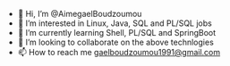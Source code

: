 - 👋 Hi, I’m @AimegaelBoudzoumou
- 👀 I’m interested in Linux, Java, SQL and PL/SQL jobs
- 🌱 I’m currently learning Shell, PL/SQL and SpringBoot
- 💞️ I’m looking to collaborate on the above technlogies
- 📫 How to reach me gaelboudzoumou1991@gmail.com

<!---
AimegaelBoudzoumou/AimegaelBoudzoumou is a ✨ special ✨ repository because its `README.md` (this file) appears on your GitHub profile.
You can click the Preview link to take a look at your changes.
--->

<!--
Projects to pinned :
- SQL Oracle Next Level     --- Done
- PL/SQL Tutorial           --- In progress
- SQL and PL/SQL app immo   --- Future
- Java Spring Boot          --- Future
- Sripting Shell Bash       --- Future
- Linux Administration      --- Future
-->

<!--
Project to create later :

pl/sql tuto from oracletutorial (in progress)

code sql/pl on inmac job

app immo

"sql 2024 fnac" and "Java Spring"

"pl/sql" and "Scripting Shell"

"pl/sql" and "Linux administration"

Bonus : commom concepts in one tutorial on Java and PL/SQL and Shell

Projet de formation (suite):

- English : TOEIC and/or IELTS
- Français : TEFAQ
- Certifications SQL et PL/SQL
- Certfication Oracle
- Prise de parole en public
- Linux : Maintenir connaissances
- DevOps : éventuellement
- Formation CPI CNAM : éventuellement
- ISTQB : formation et/ou certification (https://www.alten.fr/alten-academy/istqb-niveau-foundation/) (https://www.gasq.org/fr/accueil.html) (https://www.udemy.com/course/formation-complete-pour-reussir-la-certification-istqb/?couponCode=OF83024E)
- Autres : 
  - "ULIS et IKOS pour 3F"
- SAP

-->
